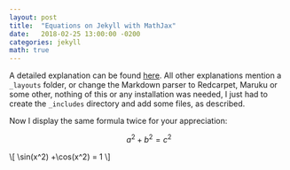 ```yaml
---
layout: post
title:  "Equations on Jekyll with MathJax"
date:   2018-02-25 13:00:00 -0200
categories: jekyll
math: true
---
```


A detailed explanation can be found [here][deep].
All other explanations mention a `_layouts` folder,
or change the Markdown parser to Redcarpet, Maruku or some other,
nothing of this or any installation was needed,
I just had to create the `_includes` directory
and add some files, as described.

Now I display the same formula twice for your appreciation:

$$a^2+b^2=c^2$$

\\[ \sin(x^2) +\cos(x^2) = 1 \\]

[deep]: http://deeplearningthesis.com/jekyll/mathematics/programming/2018/01/14/setting-up-jekyll.html
